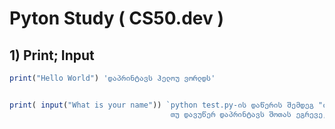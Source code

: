 # Pyton Study ( CS50.dev )

## 1) Print; Input

```javascript 
print("Hello World") 'დაპრინტავს ჰელოუ ვორლდს'


print( input("What is your name")) `python test.py-ის დაწერის შემდეგ "ინფუთი" გამოვა რომელსაც პასუხად შოთას 
                                    თუ დავუწერ დაპრინტავს შოთას ეგრევე, რადგან "პრინტში" წერია "ინფუთი"`
```


